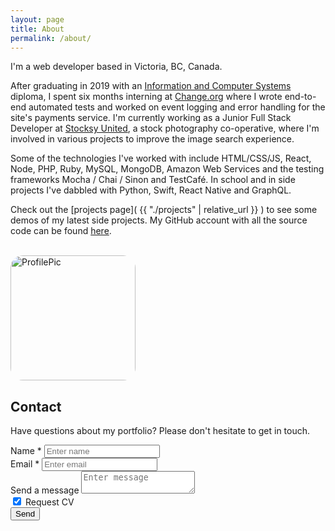 ```yaml
---
layout: page
title: About
permalink: /about/
---
```



I'm a web developer based in Victoria, BC, Canada. 

After graduating in 2019 with an [Information and Computer Systems](http://camosun.ca/learn/programs/information-computer-systems/) diploma, I spent six months interning at [Change.org](https://www.change.org/) where I wrote end-to-end automated tests and worked on event logging and error handling for the site's payments service. I'm currently working as a Junior Full Stack Developer at [Stocksy United](https://www.stocksy.com/), a stock photography co-operative, where I'm involved in various projects to improve the image search experience.

Some of the technologies I've worked with include HTML/CSS/JS, React, Node, PHP, Ruby, MySQL, MongoDB, Amazon Web Services and the testing frameworks Mocha / Chai / Sinon and TestCafé. In school and in side projects I've dabbled with Python, Swift, React Native and GraphQL.

Check out the [projects page]( {{ "./projects" | relative_url }} ) to see some demos of my latest side projects. My GitHub account with all the source code can be found [here](https://github.com/a-bishop).

<br>
 <img src="../images/me-colombia.png" alt="ProfilePic" width="auto" height="200px" style="border-radius: 10%;">

## Contact

Have questions about my portfolio? Please don't hesitate to get in touch.

<form action="https://getform.io/f/ab7dccdb-e06b-49f5-8433-2d2bc2eaa19c" method="POST" id="usrform">
    <div class="form-row">
      <div class="form-group col-md-6">
        <label for="formName">Name *</label>
        <input id="formName" class="form-control" type="text" name="name" placeholder="Enter name" required>
      </div>
      <div class="form-group col-md-6">
        <label for="formEmail">Email *</label>
        <input id="formEmail" class="form-control" type="email" name="email" placeholder="Enter email" required>
      </div>
    </div>
    <div class="form-group">
      <label for="formMsg">Send a message</label>
      <textarea id="formMsg" class="form-control" name="message" placeholder="Enter message"></textarea>
    </div>
    <div class="form-group">
      <div class="custom-control custom-checkbox">
        <input type="hidden" name="resume" value="no">
        <input type="checkbox" class="custom-control-input" id="resumeCheck" name="resume" value="yes" checked>
        <label class="custom-control-label" for="resumeCheck">Request CV</label>
      </div>
    </div>
    <button type="submit" class="btn btn-primary">Send</button>
</form>
